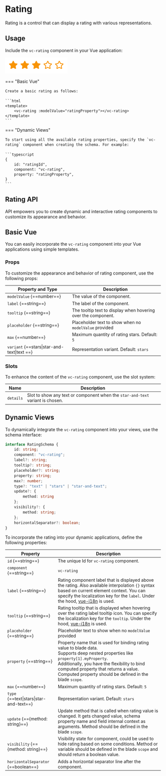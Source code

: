 # Rating

Rating is a control that can display a rating with various representations.

## Usage

Include the `vc-rating` component in your Vue application:

![vc-rating](../../../media/vc-rating.png)

=== "Basic Vue"

    Create a basic rating as follows:

    ```html
    <template>
        <vc-rating :modelValue="ratingProperty"></vc-rating>
    </template>
    ```

=== "Dynamic Views"

    To start using all the available rating properties, specify the `vc-rating` component when creating the schema. For example:

    ```typescript
    {
        id: "ratingId",
        component: "vc-rating",
        property: "ratingProperty",
    }
    ```

## Rating API

API empowers you to create dynamic and interactive rating components to customize its appearance and behavior.

## Basic Vue

You can easily incorporate the `vc-rating` component into your Vue applications using simple templates.

### Props

To customize the appearance and behavior of rating component, use the following props:

| Property and Type                  | Description                                           |
| ---------------------------------- |  ---------------------------------------------------- |
| `modelValue` {==number==}| The value of the component.                           |
| `label` {==string==}               | The label of the component.                           |
| `tooltip` {==string==}             | The tooltip text to display when hovering over the component. |
| `placeholder` {==string==} | Placeholder text to show when no `modelValue` provided |
| `max` {==number==} | Maximum quantity of rating stars. Default: `5` |
| `variant` {==stars\|star-and-text\|text ==} | Representation variant. Default: `stars` |

### Slots

To enhance the content of the `vc-rating` component, use the slot system:

| Name      | Description                                      |
| --------- | -------------------------------------------------|
| `details` | Slot to show any text or component when the `star-and-text` variant is chosen.                      |

## Dynamic Views

To dynamically integrate the `vc-rating` component into your views, use the schema interface:

```typescript
interface RatingSchema {
    id: string;
    component: "vc-rating";
    label?: string;
    tooltip?: string;
    placeholder?: string;
    property: string;
    max?: number;
    type?: "text" | "stars" | "star-and-text";
    update?: {
        method: string
    };
    visibility?: {
        method: string;
    };
    horizontalSeparator?: boolean;
}
```

To incorporate the rating into your dynamic applications, define the following properties:

| Property                  | Description                                                                                                                                               |
| ------------------------- |  -------------------------------------------------------------------------------------------------------------------------------------------------------- |
| `id` {==string==}         | The unique Id for `vc-rating` component.                                                                                                                |
| `component` {==string==}  | `vc-rating`                                                                                                                                             |
| `label` {==string==}      | Rating component label that is displayed above the rating. Also available interpolation `{}` syntax based on current element context. You can specify the localization key for the `label`. Under the hood, [vue-i18n](https://kazupon.github.io/vue-i18n/) is used.                      |
| `tooltip` {==string==}    | Rating tooltip that is displayed when hovering over the rating label tooltip icon. You can specify the localization key for the `tooltip`. Under the hood, [vue-i18n](https://kazupon.github.io/vue-i18n/) is used.                                                                   |
| `placeholder` {==string==}   | Placeholder text to show when no `modelValue` provided |
| `property` {==string==}   | Property name that is used for binding rating value to blade data. <br> Supports deep nested properties like `property[1].myProperty`. <br> Additionally, you have the flexibility to bind computed property that returns a value. Computed property should be defined in the blade `scope`.                                                               |
| `max` {==number==} | Maximum quantity of rating stars. Default: `5` |
| `type` {==text\|stars\|star-and-text==} | Representation variant. Default: `stars` |
| `update` {=={method: string}==} | Update method that is called when rating value is changed. It gets changed value, schema property name and field internal context as arguments. Method should be defined in the blade `scope`.                                        |
| `visibility` {=={method: string}==} | Visibility state for component, could be used to hide rating based on some conditions. Method or variable should be defined in the blade `scope` and should return a boolean value. |
| `horizontalSeparator` {==boolean==}       | Adds a horizontal separator line after the component. |

